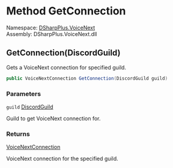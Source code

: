 # Method GetConnection

Namespace: [DSharpPlus.VoiceNext](DSharpPlus.VoiceNext.md)  
Assembly: DSharpPlus.VoiceNext.dll

## <a id="DSharpPlus_VoiceNext_VoiceNextExtension_GetConnection_DSharpPlus_Entities_DiscordGuild_"></a>GetConnection\(DiscordGuild\)

Gets a VoiceNext connection for specified guild.

```csharp
public VoiceNextConnection GetConnection(DiscordGuild guild)
```

### Parameters

`guild` [DiscordGuild](DSharpPlus.Entities.DiscordGuild.md)

Guild to get VoiceNext connection for.

### Returns

[VoiceNextConnection](DSharpPlus.VoiceNext.VoiceNextConnection.md)

VoiceNext connection for the specified guild.

